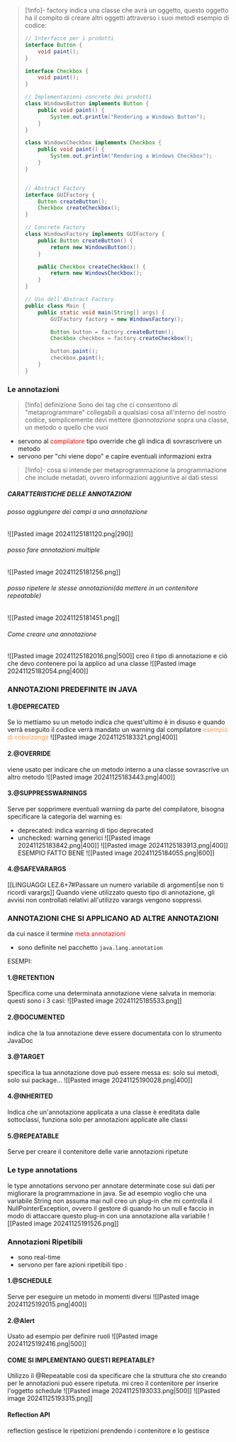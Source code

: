 
>[!info]- factory 
>indica una classe che avrà un oggetto, questo oggetto ha il compito di creare altri oggetti attraverso i suoi metodi
>esempio di codice:
>
>
> ```java
> // Interfacce per i prodotti
> interface Button {
>     void paint();
> }
> 
> interface Checkbox {
>     void paint();
> }
> 
> // Implementazioni concrete dei prodotti
> class WindowsButton implements Button {
>     public void paint() {
>         System.out.println("Rendering a Windows Button");
>     }
> }
> 
> class WindowsCheckbox implements Checkbox {
>     public void paint() {
>         System.out.println("Rendering a Windows Checkbox");
>     }
> }
> 
> 
> // Abstract Factory
> interface GUIFactory {
>     Button createButton();
>     Checkbox createCheckbox();
> }
> 
> // Concrete Factory
> class WindowsFactory implements GUIFactory {
>     public Button createButton() {
>         return new WindowsButton();
>     }
> 
>     public Checkbox createCheckbox() {
>         return new WindowsCheckbox();
>     }
> }
> 
> // Uso dell'Abstract Factory
> public class Main {
>     public static void main(String[] args) {
>         GUIFactory factory = new WindowsFactory();
> 
>         Button button = factory.createButton();
>         Checkbox checkbox = factory.createCheckbox();
> 
>         button.paint();
>         checkbox.paint();
>     }
> }
> ```
> 
### Le annotazioni
>[!info] definizione
>Sono dei tag che ci consentono di "metaprogrammare" collegabili a qualsiasi cosa all'interno del nostro codice, semplicemente devi mettere $@annotazione$ sopra una classe, un metodo o quello che vuoi

- servono al <font color="#ff0000">compilatore</font> tipo override che gli indica di sovrascrivere un metodo
- servono per "chi viene dopo" e capire eventuali informazioni extra

>[!info]- cosa si intende per metaprogrammazione
>la programmazione che include metadati, ovvero informazioni aggiuntive ai dati stessi

##### CARATTERISTICHE DELLE ANNOTAZIONI
###### posso aggiungere dei campi a una annotazione
![[Pasted image 20241125181120.png|290]]
###### posso fare annotazioni multiple
![[Pasted image 20241125181256.png]]
###### posso ripetere le stesse annotazioni(da mettere in un contenitore repeatable)
![[Pasted image 20241125181451.png]]
###### Come creare una annotazione
![[Pasted image 20241125182016.png|500]]
creo il tipo di annotazione e ciò che devo contenere poi la applico ad una classe
![[Pasted image 20241125182054.png|400]]

### ANNOTAZIONI PREDEFINITE IN JAVA
#### 1.@DEPRECATED
Se lo mettiamo su un metodo indica che quest'ultimo è in disuso e quando verrà eseguito il codice verrà mandato un warning dal compilatore
<font color="#f79646">esempio di cobolzongz</font>
![[Pasted image 20241125183321.png|400]]
#### 2.@OVERRIDE
viene usato per indicare che un metodo interno a una classe sovrascrive un altro metodo 
![[Pasted image 20241125183443.png|400]]
#### 3.@SUPPRESSWARNINGS
Serve per sopprimere eventuali warning da parte del compilatore, bisogna specificare la categoria del warning es:
- deprecated: indica warning di tipo deprecated
- unchecked: warning generici
![[Pasted image 20241125183842.png|400]]
![[Pasted image 20241125183913.png|400]]
ESEMPIO FATTO BENE
![[Pasted image 20241125184055.png|600]]
#### 4.@SAFEVARARGS
[[LINGUAGGI LEZ.6+7#Passare un numero variabile di argomenti|se non ti ricordi varargs]]
Quando viene utilizzato questo tipo di annotazione, gli avvisi non controllati relativi all'utilizzo varargs vengono soppressi.

### ANNOTAZIONI CHE SI APPLICANO AD ALTRE ANNOTAZIONI
da cui nasce il termine <font color="#ff0000">meta annotazioni</font>
- sono definite nel pacchetto `java.lang.annotation`

ESEMPI:
#### 1.@RETENTION
Specifica come una determinata annotazione viene salvata in memoria:
questi sono i 3 casi:
![[Pasted image 20241125185533.png]]
#### 2.@DOCUMENTED
indica che la tua annotazione deve essere documentata con lo strumento JavaDoc
#### 3.@TARGET
specifica la tua annotazione dove può essere messa es: solo sui metodi, solo sui package...
![[Pasted image 20241125190028.png|400]]

#### 4.@INHERITED
Indica che un'annotazione applicata a una classe è ereditata dalle sottoclassi, funziona solo per annotazioni applicate alle classi

#### 5.@REPEATABLE
Serve per creare il contenitore delle varie annotazioni ripetute
### Le type annotations
le type annotations servono per annotare determinate cose sui dati per migliorare la programmazione in java.
Se ad esempio voglio che una variabile String non assuma mai null creo un plug-in che mi controlla il NullPointerException, ovvero il gestore di quando ho un null
e faccio in modo di attaccare questo plug-in con una annotazione alla variabile
![[Pasted image 20241125191526.png]]


### Annotazioni Ripetibili
- sono real-time
- servono per fare azioni ripetibili
tipo :
#### 1.@SCHEDULE
Serve per eseguire un metodo in momenti diversi
![[Pasted image 20241125192015.png|400]]
#### 2.@Alert
Usato ad esempio per definire ruoli
![[Pasted image 20241125192416.png|500]]
#### COME SI IMPLEMENTANO QUESTI REPEATABLE?
Utilizzo il @Repeatable così da specificare che la struttura che sto creando per le annotazioni può essere ripetuta.
mi creo il contenitore per inserire l'oggetto schedule
![[Pasted image 20241125193033.png|500]]
![[Pasted image 20241125193315.png]]

#### Reflection API
reflection gestisce le ripetizioni prendendo i contenitore e lo gestisce
